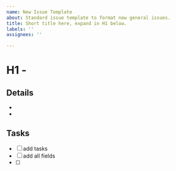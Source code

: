 ```yaml
---
name: New Issue Template
about: Standard issue template to format new general issues.
title: Short title here, expand in H1 below.
labels: ''
assignees: ''

---
```


# H1 -  
## Details
-  
- 

## Tasks
-[ ] add tasks
-[ ] add all fields 
-[ ]
